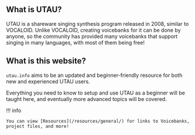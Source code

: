 ## What is UTAU?

UTAU is a shareware singing synthesis program released in 2008, similar to VOCALOID. Unlike VOCALOID, creating voicebanks for it can be done by anyone, so the community has provided many voicebanks that support singing in many languages, with most of them being free!

## What is this website?

`utau.info` aims to be an updated and beginner-friendly resource for both new and experienced UTAU users.

Everything you need to know to setup and use UTAU as a beginner will be taught here, and eventually more advanced topics will be covered.

!!! info

    You can view [Resources](/resources/general/) for links to Voicebanks, project files, and more!
